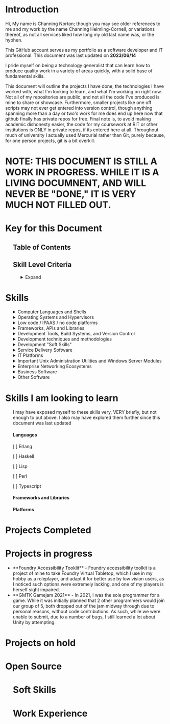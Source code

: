 # Introduction
Hi, My name is Channing Norton; though you may see older references to me and my work by the name Channing Helmling-Cornell, or variations thereof, as not all services liked how long my old last name was, or the hyphen.

This GitHub account serves as my portfolio as a software developer and IT professional. This document was last updated on **2023/06/14**

I pride myself on being a technology generalist that can learn how to produce quality work in a variety of areas quickly, with a solid base of fundamental skills.

This document will outline the projects I have done, the technologies I have worked with, what I'm looking to learn, and what I'm working on right now. Not all of my repositories are public, and not all the code I've produced is mine to share or showcase. Furthermore, smaller projects like one off scripts may not ever get entered into version control, though anything spanning more than a day or two's work for me does end up here now that github finally has private repos for free. Final note is, to avoid making academic dishonesty easier, the code for my coursework at RIT or other institutions is ONLY in private repos, if its entered here at all. Throughout much of university I actually used Mercurial rather than Git, purely because, for one person projects, git is a bit overkill.


# NOTE: THIS DOCUMENT IS STILL A WORK IN PROGRESS. WHILE IT IS A LIVING DOCUMNENT, AND WILL NEVER BE "DONE," IT IS VERY MUCH NOT FILLED OUT.

# Key for this Document
<ul>

## Table of Contents

## Skill Level Criteria
<ul> 
<details><Summary>Expand</summary>

Level<img width=150 /> | Symbol<img width=943 />  | Description and Criteria<img width=650 />
------ | ------- | -------
Exposed | :large_blue_circle: :small_blue_diamond: :small_blue_diamond: :small_blue_diamond: :small_blue_diamond: | Exposed skills are those that I have toyed with briefly, or worked with tangentally on a project. I would not be confident in immediately producing work relying on those skills, but would have a head start on learning them quickly by virtue of the familiarity gained. This is equivalent of 1 to 5 hours of working with the technology, possibly more for particularly large technologies with lots to learn.
Explored | :large_blue_circle: :large_blue_circle: :small_blue_diamond: :small_blue_diamond: :small_blue_diamond: | Explored skills are skills I've worked with briefly, say as a single use on a project. They aren't skills I'd be comfortable say, putting on a resume, but I've certainly worked with the technology in question in a more than insignificant way, I simply haven't gained a high degree of experience or expertise with the skill in question. I know enough to be dangerous, but not necessarily a ton of nuance. This is equivalent to about 5 to 20 hours of work with the technology in question. I've perhaps started a project in it, but not finished it for one reason or another, or I've completed a project that relies on it, but not TOO heavily. I'm confident in my ability to learn this skill ***far*** faster than learning from nothing, but I also feel I need more time with it to truly understand it.
Proficient | :large_blue_circle: :large_blue_circle: :large_blue_circle: :small_blue_diamond: :small_blue_diamond: | Proficient skills are those I've worked with heavily. For most skills, this is at least 20 hours, but larger skills (especially large libraries with lots of classes and large tomes worth of documentation) may require well over 100 hours of work to reach a level of skill that I would consider profiecient. I might not know about every nook and cranny of the technology in question, but I am deeply familiar with the important elements of it, and know where to best find more information. If there's a problem to be solved with this technology, I can get it done, even if it takes a bit of research here and there. I've done at least one project that significantly applys this skill, be it in industry, academia, or personal projects, possibly several.
Highly Proficient | :large_blue_circle: :large_blue_circle: :large_blue_circle: :large_blue_circle: :small_blue_diamond: | Highly proficient skills are those which I have worked in extensively. There is not a single skill that I put this badge on that I have not worked in for at least 200 hours in one form or another. I've worked with this skill in multiple projects, and it is typically going to be a weapon of choice for me for the problems it is good at solving. I know how to use it, I know when to use it, and I know when NOT to use it in favor of the alternatives. I could likely write a rant or three on the flaws present in this technology. I've not used every corner of it extensively, but I know where they all are. If given a problem that this technology can solve, I will know what tools it provides for solving said problem without having to research, but I might need to scan some documentation in order to figure out how to best utilize some of them. The core tools within the technology I've made use of the most I know like the back of my hand. I likely have a version that I'm more familiar with, and my familiarity is suficient that that actualy matters.
Mastered | :large_blue_circle: :large_blue_circle: :large_blue_circle: :large_blue_circle: :large_blue_circle: | Mastered skills are those I consider myself truely complete in. There's always more learning to be done, of course, but either the technology in question is small enough that its possible to truly understand every single feature, configuration, and syntax quirk, or, for larger technologies, this usually implies hundreds and hundreds of hours of work in it, at least, to the point where if there's a type of problem the tool can be used for, I've likely used it that way, and misused it in several others. This is likely a go to tool of some kind for me. I usually keep up to date with the updates to the tool to maintain this level of skill, or list a specific version that I am up to date on. ~~I also consider a tool mastered if my wife reports me talking in my sleep about it on more than one occasion.~~

</details>
</ul>
</ul>

# Skills

<ul>

<details><summary>Computer Languages and Shells</summary>

##### Note that I've divided languages into categories by their use. You may find languages that are not exclusively or primarily used for the development of desktop applications in other sections below.
<ul>
<details><summary>Higher level programming languages</summary>

  Language<img width=150 /> | Proficiency<img width=290 /> | Notes<img width=650 />
------ | -------------- | ----------------
C | :large_blue_circle: :large_blue_circle: :large_blue_circle: :large_blue_circle: :large_blue_circle: | C is my goto language for anything that it makes sense for. Most of my experience is using the GCC compiler configured for C99. I love the speed, power, flexibility and control C offers. I recognize that it certainly falls off in programmer efficiency for large scale applications, so for anything that doesn't need the level of control that's going to be a large codebase, I typically default to C#
C# | :large_blue_circle: :large_blue_circle: :large_blue_circle: :large_blue_circle: :small_blue_diamond: | C# is a beautiful language. It's everything I love about java, with 90 ish percent of the flaws of java fixed, and some nice, new features. While I may have learned Java first, C# feels like the language it was trying to be. While I have a bit less experience in it, it is my go to tool.
C++ | :large_blue_circle: :large_blue_circle: :small_blue_diamond: :small_blue_diamond: :small_blue_diamond: | My experience in C++ is limited, and a lot of my knowledge comes from the similarities with C, rather than C++ specifically. I've had a few small dabblings with it, but nothing to write home about.
Java | :large_blue_circle: :large_blue_circle: :large_blue_circle: :large_blue_circle: :large_blue_circle: | Of any language, Java is the one I am most experienced in, by far. The only thing that begins to rival it in that respect is C. My familiarity is with Java 8 and before primarily. It's a solid language, but the JRE has... issues, and working in it feels antiquated to me compared to other, newer languages that fill a similar niche. There's just too much redundant code to be written, and I feel like my life is nothing but getters and setters.
JavaScript | :large_blue_circle: :large_blue_circle: :small_blue_diamond: :small_blue_diamond: :small_blue_diamond: | Not a fan of Javascript. I can hack it, but I avoid it at all costs. Typescript looks like a solution to my hatred of it, but I've not looked into it. I'm looking to expand both my proficiency and tolerance of Javascript with my "Foundry Accessibility Toolkit" project, featured further below on this page.
Python | :large_blue_circle: :large_blue_circle: :large_blue_circle: :small_blue_diamond: :small_blue_diamond: | I primarily use python for scripting, OS automation, and data processing. As such, while I could pick it up quickly, I'm not super well versed in the object oriented side of the language, as I've not used python for large projects. To me, it is a more flexible wrapper for OS shells that allow me to do logic and data processing far easier than doing it directly in shell.
Prolog | :large_blue_circle: :small_blue_diamond: :small_blue_diamond: :small_blue_diamond: :small_blue_diamond: | Very limited experience in Prolog. Specifically SWI-Prolog. I have a lot to learn from it as a language, and want to get back to it.
PHP | :large_blue_circle: :large_blue_circle: :small_blue_diamond: :small_blue_diamond: :small_blue_diamond: | I picked up PHP as part of my work with the University of Rochester. I was replacing a developer who worked primarily in PHP, we were, at the same time, replacing many of the systems he worked on. As a result, I had to familiarize myself with existing codebases, but the amount of new code I wrote was limited to band-aids and tweaks while we worked to sunset the associated systems. Therefore, I've read quite a bit of PHP, but written only a little.
Ruby | :large_blue_circle: :large_blue_circle: :large_blue_circle: :small_blue_diamond: :small_blue_diamond: | I've worked with Ruby in particular for development of plugins for ArchivesSpace, a tool based on the Rack web framework. While my total time in Ruby is limited, I've had to dive deep into its internals to diagnose a few highly specific issues related to that project.
Rust | :large_blue_circle: :small_blue_diamond: :small_blue_diamond: :small_blue_diamond: :small_blue_diamond: | Rust looks like a GREAT system implementation language, and generally solid for close to metal programming. All the control of C, all the comfort of a modern language. I want to learn rust on my next project that needs that level of control, I've just not run into a use case for it at this point, as I don't really do that kind of work these days. I would love the opportunity though.
Scala | :large_blue_circle: :small_blue_diamond: :small_blue_diamond: :small_blue_diamond: :small_blue_diamond: | Scala. I like Scala. While I've devoted myself over the next few projects to mastering C#, Scala is 100% my next language of that ilk to learn. Since mid level OO languages are my sweet spot, I anticipate exploring more with it soon.
Smalltalk | :large_blue_circle: :small_blue_diamond: :small_blue_diamond: :small_blue_diamond: :small_blue_diamond: | I worked with smalltalk a little bit in university. It taught me a lot about solid OO programming. While its age shows, it's purity appealed to me, and I'd like to work in it more
SQL | :large_blue_circle: :large_blue_circle: :large_blue_circle: :small_blue_diamond: :small_blue_diamond: | H2 dialect, but it's SQL, to say its easy to switch between is an understatement.
VBA | :large_blue_circle: :large_blue_circle: :small_blue_diamond: :small_blue_diamond: :small_blue_diamond: | This goes without saying, but VBA is an abomination. There are, however, some things that probobly should not be done in excel, that if you want to do in a spreadsheet, VBA is your only option. As such, I've worked a little in VBA. 
</details>

<details><Summary>Shells, Scripting languages, and OS automation systems</summary>

Tehcnology <img width=150 /> | Proficiency<img width=290 /> | Notes<img width=650 />
----- | ----- | ------
AutoHotkey | :large_blue_circle: :large_blue_circle: :large_blue_circle: :large_blue_circle: :small_blue_diamond: |  I love autohotkey as a means of expanding what I can get done on Windows, and addressing some of the shortfalls in customization and functionality of the OS. I haven't gotten too crazy with it, but I have worked with the MS office library for AHK to automate some functions in Outlook, such as the creation of rules.
Bash | :large_blue_circle: :large_blue_circle: :large_blue_circle: :large_blue_circle: :small_blue_diamond: | If I could have one shell, bash would be it. Most of my bash experience comes from living on Arch linux for several years, and my current position as a software support specialist for software that runs on CentOS 7. While for most automation tasks I'm more likely to open up python for bash, for quick and dirty text manipulation, bash is very usable.
CMD | :large_blue_circle: :large_blue_circle: :large_blue_circle: :large_blue_circle: :large_blue_circle: | As a Windows admin first and foremost for larger environments, CMD is my bread and butter. While powershell is nice, for most maintence tasks, CMD is just... easier, with less picky syntax, even if it is living in the past a little bit. Its often also just easier to get a CMD shell in half functioning windows environment, so I don't consider the proficiency a waste.
Powershell | :large_blue_circle: :large_blue_circle: :large_blue_circle: :small_blue_diamond: :small_blue_diamond: | Powershell is a skillset that I've picked up bits and pieces of. It's a powerful tool, but there's a LOT there. I've used it primarily for writing scripts to automate active directory bulk operations. I've looked a little bit at Powershell's integration with the .Net ecosystem, and, while it looks very powerful, that's a rabbit hole of learning I have not yet had time to go down. I love working in powershell, I just have a preference for CMD due to years of comfort in it.
WMIC | :large_blue_circle: :small_blue_diamond: :small_blue_diamond: :small_blue_diamond: :small_blue_diamond:  | I've explored WMIC/WMI briefly as a solution to the specific technical problem of uninstalling certain programs via Connectwise Control's "Backstage" environment, with the goal being to perform these operations without end user interruption when scripting out an install was not possible due to limitations by the installer package. While I know it's primarily used as a Powershell utility, I actually have primarily interacted with WMIC via CMD. I recognize that there's a LOT more the tool can do than forcing program installations, I've just not run into cases where I've needed it.
Zshell | :large_blue_circle: :large_blue_circle: :small_blue_diamond: :small_blue_diamond: :small_blue_diamond:  | I'm capable in zsh, and, if it were sufficiently popular as an embedded alternative to bash, I could see myself loving it more. As is, it's niche, but nice, I guess. I wouldn't say that, beyond the customization and color features that I've explored much of the areas it has a leg up on bash all that much. From what I've seen, it looks nice
</details>
<details><summary>Markup, Notation, and Text Processing Languages</summary>

###### Obviously, with a good portion of these languages/ filetypes, there's not a TON to them. As such, the hourly specifications in the "Skill levels" portion doesn't *really* apply. The proficiency level relates to the amount I've worked with files in the format, and my overall level of comfort with the syntax. There's a lot more to RegEx than YAML, for instance, so more work for RegEx to reach a similar level of comprehension.

Tehcnology <img width=150 /> | Proficiency<img width=290 /> | Notes<img width=650 />
----- | ----- | ------
CSS | :large_blue_circle: :large_blue_circle: :small_blue_diamond: :small_blue_diamond: :small_blue_diamond: | I've worked a little with CSS. I'm very much a backend guy; my visual design skills are lacking, so I don't have a ton of need for CSS. That being said, I've made a few websites here and there, and have picked up some knowledge in CSS as a result. This is also an area wherein my knowledge is actively expanding as I coordinate more and more closely with my frontend team.
HTML5 | :large_blue_circle: :large_blue_circle: :small_blue_diamond: :small_blue_diamond: :small_blue_diamond: | See the above. Typically, if I'm making a website, its a utilitarian thing, so I can stick with HTML5 as a relatively pure platform, hence my additional experience with it.
JSON | :large_blue_circle: :large_blue_circle: :large_blue_circle: :small_blue_diamond: :small_blue_diamond: | I've used JSON files as a means of storage and serialization for a number of smaller projects. I'm familiar with the format and writing parsers for it.
Markdown | :large_blue_circle: :large_blue_circle: :large_blue_circle: :large_blue_circle: :large_blue_circle: |
Regular Expressions | :large_blue_circle: :large_blue_circle: :large_blue_circle: :large_blue_circle: :small_blue_diamond: | While I won't claim to have the entire language of RegEx memorized, I do have the basics sufficient for most searches down without reference, and I can construct an expression to check what I need to quickly. I've used it frequently as a tool for data sanitization and to clean up files full of messy data that I want to process. I'm most familiar with Java's scanner dialect of Regex, followed closely by the Perl implementation.
XML | :large_blue_circle: :large_blue_circle: :small_blue_diamond: :small_blue_diamond: :small_blue_diamond: | It's XML. It's not fancy. I've written a few parsers here and there, but not used it extensively, But it's also human readable.
YAML | :large_blue_circle: :large_blue_circle: :large_blue_circle: :large_blue_circle: :large_blue_circle: | Everyone's favorite XML/JSON alternative, I've used a LOT of YAML over the years. I've written parsers, configured systems that consisted of hundreds of YAML files for configuration, and generally gotten down and dirty. It ain't a markup language, but it's my favorite markup language. That said, despite my familiarity with it, if I'm doing a new project, I'll do XML or JSON, because that's the direction the industry is going.

</details>

<details><summary>Assembly Languages and ISAs</summary>

Tehcnology <img width=150 /> | Proficiency<img width=290 /> | Notes<img width=650 />
----- | ----- | ------
MIPS | :large_blue_circle: :large_blue_circle: :large_blue_circle: :large_blue_circle: :small_blue_diamond: | I've worked as extensively in MIPS as one can bearing in mind that hardware implementations of the ISA are few and far between. I'm not an expert on any particular implementation, but I've written software in it, and tutored in it.
Arm Cortex M0+ | :large_blue_circle: :small_blue_diamond: :small_blue_diamond: :small_blue_diamond: :small_blue_diamond: | My exposure to the Arm Cortex M0+ ISA is limited, but more than nothing. I mostly used it for a course in college to a limited capacity.
PowerPC 1.10 | :large_blue_circle: :small_blue_diamond: :small_blue_diamond: :small_blue_diamond: :small_blue_diamond: | My Power PC knowledge comes from attempted submissions to the Dolphin GameCube Emulator project. As such, my knowledge is limited to early 2000s versions of the ISA, and are VERY limited in use case.
</details>

<details><summary>Hardware Description Languages</summary>

###### I originally was exposed to Hardware Description Languages in college. While I picked up VHDL fairly well, I did not pursue things further as computer engineering simply was not my cup of tea. I do not anticipate pursuing VHDL further, though, if I had to work on projects using HDLs to a limited capacity, I would be comfortable. I have neither the experience, nor the skillset to design hardware or FPGAs. I can read and understand the work of others, however.

Tehcnology <img width=150 /> | Proficiency<img width=290 /> | Notes<img width=650 />
----- | ----- | ------
VHDL | :large_blue_circle: :large_blue_circle: :small_blue_diamond: :small_blue_diamond: :small_blue_diamond: | VHDL is my greatest enemy, and the main reason I looked to move higher in the abstraction stack than computer engineering. I hear Verilog is better. Personally, I think that assembly is a much better option. Leave the circuits to the electrical engineers.
</details>
</ul>
</details>

<details><summary>Operating Systems and Hypervisors</summary>

##### As a whole, for the desktop, I typically prefer Windows for most purposes, but for software development, I typically prefer Linux OSes for the flexibility of other window managers and customization options. For server uses, I opt for the correct tool for the job. For small and medium businesses, that is usually windows, but for anything performance intensive, or for larger networks, Linux servers are the way to go.

##### Notably, different skews of operating systems such as the different Linux distros, or Windows editions have an immense similarity. As such, I've used the skill ratings to reference experience with that particular skew exclusively. If I have extensive experience with similar OSes, I likely know my way around others that have lower listed experience levels quite well purely by utilizing all of the commonalities between versions.
<ul>

<details><summary>Desktop Operating Systems by Vendor and Version</summary>  

Refers to proficiency BOTH with using the OSes personally, and supporting users using the OS in small to medium business settings (defined here as having a fileserver, directory server, cloud or onprem email, DNS and print server may or may not be present, with fairly homogenous enviornments of OSes, save Mac, for which I assume windows servers.)

OS<img width=150 /> | Proficiency<img width=290 /> | Notes<img width=650 />
------ | ------- | -------
Windows XP | :large_blue_circle: :large_blue_circle: :large_blue_circle: :large_blue_circle: :small_blue_diamond: | I've supported XP in critical legacy applications, as well as, in my limited pentesting experience, worked to exploit XP a few times. It's not my favorite windows OS, but I still miss elements of it to this day. 
Windows Vista | :large_blue_circle: :large_blue_circle: :large_blue_circle: :large_blue_circle: :large_blue_circle: | Okay, but does this actually MATTER to anyone. Vista is where I really started digging in depth into Windows. It has a special place in my heart, even if it's not popular.
Windows 7 | :large_blue_circle: :large_blue_circle: :large_blue_circle: :large_blue_circle: :large_blue_circle: | 7 remains my favorite OS for management and general day to day use. I don't use it or deploy it anymore, of course, but I do wish there was a 7ish skin of windows 10 that brought back some options that got removed, some registry settings that got changed, and killed off windows 10 settings in favor of control panel. It has its quirks, and I know as many of them as one perosn reasonably can.
Windows 8 | :large_blue_circle: :large_blue_circle: :large_blue_circle: :small_blue_diamond: :small_blue_diamond: | See notes for vista. Does anyone care about 8? It has no special place for me, other than perhaps the trash can. I know how to work with it, though. A lot of my proficiency comes from server 2012 crossover. 
Windows 10 | :large_blue_circle: :large_blue_circle: :large_blue_circle: :large_blue_circle: :large_blue_circle: | It's 10. Everyone's on it, and has been for years. I've supported it for years. I still don't like certain aspects, but I know how to live with it. Overall, 10 is the most stable windows yet, which is a very good thing, even if it does take a lot of control away from admins. 
Windows 11 | :large_blue_circle: :large_blue_circle: :large_blue_circle: :small_blue_diamond: :small_blue_diamond: | I've built several windows 11 virtual machines to confirm compatibility where needed in my job, as well as trialed it for larger scale rollout in the PC Solutions customerbase. My personal take on it is that the changes vs 10 are largely iterative in nature, but the system appears to be easier to manage than 10 in a few subtle ways. The continued effort to consolidate configuration information to the unified "settings" panel is much appreciated.
Linux (Arch) | :large_blue_circle: :large_blue_circle: :large_blue_circle: :large_blue_circle: :small_blue_diamond: | I fulltimed arch for several years, which was a learning process, to say the least. I'd never run Arch as anything but a hobby; that said, it makes the control freak in me _very_ happy
Linux (Debian) | :large_blue_circle: :large_blue_circle: :small_blue_diamond: :small_blue_diamond: :small_blue_diamond: | I've worked with Debian, mostly on the desktop. While I like the package management system more than the Redhat side of the house, overall, it's far from my favorite distro. It's rock solid, though, so I don't mind using it too much.
Linux (Fedora) | :large_blue_circle: :large_blue_circle: :small_blue_diamond: :small_blue_diamond: :small_blue_diamond: | Fedora (or OpenSuse) is likely to become my goto desktop linux distribution over the next few years. I may not be the biggest fan of Gnome, but I dislike it less than the other desktop environments that come by default on the major distros. RPM isn't my favorite package system, but that's largely unimportant at this point, and I'm very familiar with Yum. Fedora just... works in a way that most other distros don't.
Linux (Mint) | :large_blue_circle: :large_blue_circle: :small_blue_diamond: :small_blue_diamond: :small_blue_diamond: | I've used Mint to teach people needing to know Linux basics to serve as a transition into Linux for Windows users. It is effective in that role, but I feel that it handicaps most of the good of Linux in terms of customizability for ease of use. I wouldn't run it long term for anything, as I'd either put a more flexible distro in place, or use windows, depending on use case.
Linux (OpenSuse) | :large_blue_circle: :large_blue_circle: :small_blue_diamond: :small_blue_diamond: :small_blue_diamond: | I like OpenSuse a _LOT_. Having a central "Control Panel" for system configuration addresses one of the most important usability pitfalls of Linux, in my opinion. Package management is a bigger pain on OpenSuse, due to the incompatible RPM format, and Suse being a smaller distro. If it were more compatible with either of the two major families, I'd like it even more. I've also run into serious performance concerns on some hardware that I haven't for other distros, but that was also running the Tumbleweed variant, so I don't fault OpenSuse for it. If I could pick one distribution for further development and deployment by the Linux community, it would be OpenSuse. I fulltimed Tumbleweed on the desktop for about 2 months.
Linux (Ubuntu) | :large_blue_circle: :large_blue_circle: :large_blue_circle: :small_blue_diamond: :small_blue_diamond: | Ubuntu is... Ubuntu. It's stuck between being a serious, powerful distro, and being a transitional, beginner distro. It serves the role of "Powerful, but with setbelts" quite well. I full timed it for about 6 months, before switching to OpenSuse after trying to entirely replace both Xorg and the Desktop Environment with Wayland and i3 broke a lot of Ubuntu's internals. The Deb package system is easily the best within the Linux ecosystem, however, and I feel that Ubuntu's implementation is fantastic. Ubuntu is a VERY solid tool for the right uses.
MacOS (Versions < 10.7) | :large_blue_circle: :large_blue_circle: :small_blue_diamond: :small_blue_diamond: :small_blue_diamond: | Prior to OSX Lion, I was using OSX as a user to a relatively high degreee, and did some basic administration work as well. I am extremely rusty, but the underlying knowledge and principles are still there.
MacOS (Versions 10.7 - 10.13) | :large_blue_circle: :large_blue_circle: :large_blue_circle: :small_blue_diamond: :small_blue_diamond: | During the Lion to High Sierra era, I was doing more in depth administration work on Macs, but using them far less as a user. Most Macs I supported were in Microsoft dominated environments, with onprem active directory, and no Mac device management software like JAMF. As such, I am well enough versed in the idiosyncrasies of such environments. 
MacOS (Versions > 10.13) | :large_blue_circle: :large_blue_circle: :small_blue_diamond: :small_blue_diamond: :small_blue_diamond: | After High Sierra, I know that Macs fundamentally changed, and the number I had to support, and therefore my frequency of interaction declined dramatically. As such, I am not especially confident in being able to support the modern Mac ecosystem in large numbers. My proficiency is such that supporting individual Macs is well within my abilities, but supporting a primarily Apple Centric fleet would require more experience on my part before being comfortable.
</details>


<details><summary>Server Operating Systems by Vendor and Version</summary>  

OS<img width=150 /> | Proficiency<img width=290 /> | Notes<img width=650 />
------ | ------- | -------
Windows Server 2008 and before | :large_blue_circle: :large_blue_circle: :small_blue_diamond: :small_blue_diamond: :small_blue_diamond: | Server 2008 was my introduction to Windows Server. While I've worked on earlier, the latest and greatest when I started was 2008. There's really not much to say here. It's Windows Server, It's Vista based. I love Vista, but 2012/7 came out right after I started working on servers, and I didn't have a position with legacy deployments at that point, so as soon as I cut my teeth, I stopped really seeing it.
Windows Server 2012 | :large_blue_circle: :large_blue_circle: :large_blue_circle: :small_blue_diamond: :small_blue_diamond: | I love Windows 7. I therefore loved Server 2012. I haven't seen it in prod in a long time. The industry kinda got stuck between the servers still running 2003, and the servers that could be reliably updated that moved to 2016 and 2019. When I see it, I don't think of it as any different than the other modern Windows Servers, other than the tweaks to AD since then, like the AD trash can. So far, this approach has not failed  me.
Windows Server 2016 | :large_blue_circle: :large_blue_circle: :large_blue_circle: :large_blue_circle: :large_blue_circle: | When I went from working with servers occasionally to working extensively, Server 2016 was the latest Windows Server. At the time, I was in school, and worked extensively with server 2016 VMs, understanding the underpinnings of modern IT, and Cybersecurity. From there, I moved to the managed services space, which had me supporting hundreds of Server 2016 deployments with a variety of configs, workflows, hardware, needs, and so much more. I have an intimate understanding of Server 2016 that can only come from installing it hundreds of times, and troubleshooting issues with deployments I was not familiar with for years.
Windows Server 2019 | :large_blue_circle: :large_blue_circle: :large_blue_circle: :large_blue_circle: :large_blue_circle: | When 2019 began to replace server 2016, I was still in managed services. At this point, IT was my vocation, so, similar to the Windows 7 and 8 replacement by Windows 10, the knowledge transfer occurred through active use. I love 2019 far more than 2016 for its sensible UI and improvements to tools like Powershell and Task manager. While a part of me still longs for 7 on the desktop, there is no such misgivings for Windows Server.
Windows Server 2022 | :large_blue_circle: :large_blue_circle: :large_blue_circle: :large_blue_circle: :small_blue_diamond: | I've got limited experience with 2022. From what I've seen, it's more of the same for Windows server. That said, my experience is limited. I am not intimately familiar with the new changes. It's also been out less than 7 months at time of writing, so.....
Linux (RHEL/CentOS/Rocky) | :large_blue_circle: :large_blue_circle: :large_blue_circle: :large_blue_circle: :large_blue_circle: | My former position at Rochester Software Associates had me as part of a team supporting software running on RHEL and CentOS 7, across hundreds of deployments, both in public clouds, and on hypervisors running on local hardware (Note: RSA does not manage any of the hardware, and my department was not generally involved in the management of the public cloud side of things). I am therefore very familiar with these OSes, especially CentOS. I use Rocky in my personal work when I need a RHEL based OS at this point. 
Linux (Ubuntu) | :large_blue_circle: :large_blue_circle: :large_blue_circle: :large_blue_circle: :large_blue_circle: | I have years of experience working with Ubuntu in desktop and server contexts going from version 11.04 onwards to modern versions. In my role at the University of Rochester, I am partially responsible for the maintenance of 74 Ubuntu servers with various applications installed on them. This responsibility is split with a dedicated sysadmin and another department, so I don't do EVERYTHING, but I have quite a bit of visibility.
Linux (Debian) | :large_blue_circle: :small_blue_diamond: :small_blue_diamond: :small_blue_diamond: :small_blue_diamond: | I've used Debian sparingly as a Server OS. That said, I've worked with its package management a little bit. The foundation is there for quick learning. Considering my extensive Linux experience, building more familiarity with Debian will be quick.
Linux (OpenSuse) | :large_blue_circle: :large_blue_circle: :small_blue_diamond: :small_blue_diamond: :small_blue_diamond: | I want to like SuSE on server. I love it on the desktop, in theory. Software support is a pain, but it is VERY nice. I wish I had more experience here.

</details>



<details><summary>Hypervisors</summary>

Hypervisor<img width=150 /> | Proficiency<img width=290 /> | Notes<img width=650 />
------ | ----- | ------
Hyper-V | :large_blue_circle: :large_blue_circle: :large_blue_circle: :large_blue_circle: :small_blue_diamond: | I've run several small deployments on Hyper-V, and supported quite a few others. I fundamentally find it to be good at what it does; a great, packaged answer for minor virtualization needs in windows environments, that lacks the features of the larger hypervisors, but is not in a market position to need them either, as it's not TRYING to be the engine behind an entire datacenter.
VirtualBox | :large_blue_circle: :large_blue_circle: :large_blue_circle: :large_blue_circle: :large_blue_circle: | Virtualbox is a good piece of software for what it does. Like hyper-V, it's limited, but strong in its limitations. For lab work as opposed to full deployments, it's fantastic. I wouldn't use it for anything else, though, even with a firm understanding of basically all its features.
VMWare VSphere/ESXI | :large_blue_circle: :large_blue_circle: :small_blue_diamond: :small_blue_diamond: :small_blue_diamond: | I've not created new deployments with VMWare, but I have maintained smaller deployments (~20 VMs or fewer). Fundamentally, the licensing cost of VMWare is hard to justify vs the Xen ecosystem, as there is feature parity, though the ease of finding talent familiar is a factor.
VMWare Workstation | :large_blue_circle: :large_blue_circle: :large_blue_circle: :small_blue_diamond: :small_blue_diamond: | I've used VMWare workstation as a lab hypervisor pretty extensively. I like it quite a bit more than Virtualbox, but also find it hard to justify the cost vs free software, seeing as it is for a lab environment, unless, of course, one's prod is VMware as well.
XCP-ng / Xen | :large_blue_circle: :large_blue_circle: :large_blue_circle: :large_blue_circle: :large_blue_circle: | I run a production environment of 35 VMs, archiected and deployed from scratch on XCP-ng. I am the only engineer involved in this project, which is used to power my small business, run on a dell poweredge r720. As such, XCP-ng is my hypervisor of choice, as I am most familiar with it in production environments 

</details>



<details><Summary>Niche/Other</summary>

OS<img width=150 /> | Proficiency<img width=290 /> | Notes<img width=650 />
------ | ----- | ------
ChromeOS | :large_blue_circle: :large_blue_circle: :small_blue_diamond: :small_blue_diamond: :small_blue_diamond: | I have managed a deployment of a few dozen Chromebooks given to students and teachers. Overall, I like the OS. What it lacks in remote management tools is made up for by the lack of a need for remote management. It's very easy to train people on, and very hard to screw up by the end user. I would absolutely consider using it again, especially in educational settings, or other places where workloads could be done entirely in SaaS applications.
FreeBSD | :large_blue_circle: :small_blue_diamond: :small_blue_diamond: :small_blue_diamond: :small_blue_diamond: | I spent several weeks, years ago, trying to set up FreeBSD as a firewall and gateway for my home network. In the end, my frustration with FreeBSD resulted in my switching to PFSense for this purpose. That said, I learned quite a bit in my attempt about a variety of subjects. 
OpenBSD | :large_blue_circle: :large_blue_circle: :small_blue_diamond: :small_blue_diamond: :small_blue_diamond: | OpenBSD was my first foray into the the BSD ecosystem, learning from a book of exercises in OpenBSD. With my additional experience in Linux that I have gained over the years, I recently returned to OpenBSD to learn more about the platform, as it seems to have some good, niche uses. I appreciate the depth of its documentation.
PFSense | :large_blue_circle: :large_blue_circle: :large_blue_circle: :small_blue_diamond: :small_blue_diamond: | PFSense is a quality operating system for network devices. Between my own personal explorations with it, my work within networking classes that relied on it, as well as my implementation of it in my home lab, I can certainly get things done in PFSense. That said, I recognize that it is a platform with substantial depth that feels impossible to master without exposure in larger scale environments with more complicated security and network segmentation needs.
QubesOS | :large_blue_circle: :large_blue_circle: :small_blue_diamond: :small_blue_diamond: :small_blue_diamond: | QubesOS is... interesting. I've worked with it a little, and it's piqued my curiousity. Using it invokes the kind of security-paranoia that I would love to have time and mental bandwidth for, while not serving much purpose outside of VERY niche usecases.


</details>
  </ul>

</details>
</details>

<details><summary>Low code / IPAAS / no code platforms</summary>

Platform<img width=150 /> | Proficiency<img width=190 /> | Notes<img width=650 />
------ | ----- | ------
Microsoft Power Apps | :large_blue_circle: :small_blue_diamond: :small_blue_diamond: :small_blue_diamond: :small_blue_diamond: | I have some exposure to PowerApps as a means of bringing data into Power Automate. Beyond that, my experience is fleeting.
Microsoft Power Automate | :large_blue_circle: :large_blue_circle: :small_blue_diamond: :small_blue_diamond: :small_blue_diamond: | I've worked with power automate slightly, in attempting to pull data from Dynamics CRM and process it. I like it quite a bit, and, as I'm already a heavy m365 user, I will likely continue to integrate it where I would otherwise use Zapier.
Zapier | :large_blue_circle: :large_blue_circle: :large_blue_circle: :small_blue_diamond: :small_blue_diamond: | of all the IPAAS platforms, I am personally most experienced with Zapier due to its depth of integrations with the tools and platfors I've needed to work with. Overall, I do prefer Power Automate to Zapier in terms of features and ease of use.
</Details>
<details><summary>Frameworks, APIs and Libraries</summary>

Platform<img width=150 /> | Proficiency<img width=190 /> | Notes<img width=650 />
------ | ----- | ------
CImg | :large_blue_circle: :small_blue_diamond: :small_blue_diamond: :small_blue_diamond: :small_blue_diamond: | I worked briefly on CImg with a student I was tutoring. I learned the basics of the library to assist him with some homework. Overall, my time with it was fleeting, but I'd certainly be willing to come back to it, it was a fairly intuitive library.
CUnit | :large_blue_circle: :large_blue_circle: :small_blue_diamond: :small_blue_diamond: :small_blue_diamond: | My CUnit familiarity comes from its overlap with JUnit. I've looked to integrate it into some of my own projects as well, but I tend to flit from project to project, and haven't had anything stick yet.
.Net Core | :large_blue_circle: :large_blue_circle: :large_blue_circle: :small_blue_diamond: :small_blue_diamond: | If I were building a desktop application in the modern era, I would be building it in C# using .Net core. In fact, one of the projects I started and abandoned, as it was FAR more than I could chew (I knew it at the time, but blazed on anyways), YANTA, is just that.
.Net Framework | :large_blue_circle: :large_blue_circle: :large_blue_circle: :small_blue_diamond: :small_blue_diamond: | Through my experience in Unity, as well as working with YANTA, I've worked in the .Net framework quite a bit. As far as massive utility libraries go, I like it better than Java's assortment of libraries.
Glade | :large_blue_circle: :large_blue_circle: :small_blue_diamond: :small_blue_diamond: :small_blue_diamond: | Glade was the pagebuilder I intended to use for YANTA, as I wanted GTK to be my UI Toolkit. I got it working, then abandoned the project shortly after.
GTK | :large_blue_circle: :small_blue_diamond: :small_blue_diamond: :small_blue_diamond: :small_blue_diamond: | See abovoe. Most of my interaction was with glade iteslf, rather than GTK properly. Overall, YANTA was shaping up to be overengineered for the scope of the project.
H2 | :large_blue_circle: :large_blue_circle: :large_blue_circle: :large_blue_circle: :small_blue_diamond: | H2 was the database drive foisted upon me for a major group project in College. As a result of an absentee group member, I performed most of the work to get said project working, and became intimately familiar with H2 in the process. At time of writing, I am preparing _SOME_ of this code for release, as I want to ensure I do not make academic dishonesty easier for students that come after.
JUnit | :large_blue_circle: :large_blue_circle: :large_blue_circle: :small_blue_diamond: :small_blue_diamond: | RIT's coursework is, for most classes, in java. JUnit is taught as part of the standard curriculum, and its use in all projects of any scale after that point is expected. I usually was not the one on teams who was writing tests, but I still wrote my fair share, and debugged plenty.
Lanterna | :large_blue_circle: :large_blue_circle: :large_blue_circle: :small_blue_diamond: :small_blue_diamond: | For the same project that led to my familiarity with H2, I chose Lanterna as our frontend, as it didn't have to be pretty, it just had to work, and be easy. I appreciated its similarity in structure to JavaFX. I would certainly use lanterna again if I needed to create a UI for something in a CLI environment. If I were creating something without the CLI constraints, though, I'd likely use something else. Its almost as much work as a true native GUI, and doesn't exactly look nice. 
Matplotlib | :large_blue_circle: :small_blue_diamond: :small_blue_diamond: :small_blue_diamond: :small_blue_diamond: | I've used Matplotlib sparingly in undergrad, as well as with a few tutoring students. It's not that it's bad, just that data visualization is far from a focus of mine. For most purposes, I'd prefer excel.
Mono | :large_blue_circle: :large_blue_circle: :small_blue_diamond: :small_blue_diamond: :small_blue_diamond: | While exploring candidates for Yanta, I looked at developing on mono, and dismissed it in favor of DotNetCore. I am also exposed to it when building cross platform projects for Unity.
NumPy | :large_blue_circle: :large_blue_circle: :small_blue_diamond: :small_blue_diamond: :small_blue_diamond: | I've used NumPy quite a bit when tutoring students in introductory python courses. If I had to handle and process more data than Excel can really be useful for, it would undobtedly be my first choice. While I've not used the deeper features of it at all, using it to handle basic analysis is well within my grasp. Most recently, I used NumPy and Pandas to process data for a personal project correlating US income by zip code with a number of metrics attempting to define happieness.
Pandas | :large_blue_circle: :large_blue_circle: :large_blue_circle: :small_blue_diamond: :small_blue_diamond: | My experience with Pandas is near identical to that of NumPy. Typically, I've used the two in conjunction. Primarily, I use Pandas primarily to parse data, and process it in Numpy. 
SciPy | :large_blue_circle: :small_blue_diamond: :small_blue_diamond: :small_blue_diamond: :small_blue_diamond: | I've interacted a little bit with the SciPy section of the Numpy ecosystem. Not very much though. What classes I have worked with have been used primarily for utility functions.
Swing | :large_blue_circle: :large_blue_circle: :large_blue_circle: :large_blue_circle: :small_blue_diamond: | As part of my work at RIT, I worked with Swing on a variety of projects. I've also tutored students in Swing and built small UI elements in it. Overall, while I don't particularly _LIKE_ working in it, I do know it well, and can get stuff done in it.
TinyDB | :large_blue_circle: :small_blue_diamond: :small_blue_diamond: :small_blue_diamond: :small_blue_diamond: | My abandoned (hopefully soon to be resurrected) mediaDB project was built on TinyDB. For small, disposable projects, I like it far more than trying to set up SQLite or another lightweight database.
Unity | :large_blue_circle: :large_blue_circle: :large_blue_circle: :large_blue_circle: :small_blue_diamond: | I have a particular interest in games programming. My tool of choice has been Unity. In the 2021 GMTK game jam, a game for whom I was the sole programmer was entered. The code for this incomplete game will be added to this github eventually.
</details>
<details><summary>Development Tools, Build Systems, and Version Control</summary>

Platform<img width=150 /> | Proficiency<img width=190 /> | Notes<img width=650 />
------ | ----- | ------
Git | :large_blue_circle: :large_blue_circle: :large_blue_circle: :large_blue_circle: :large_blue_circle: | I feel I know just about all there is to know about Git. I've been using it for nearly a decade now.
Mercurial | :large_blue_circle: :large_blue_circle: :small_blue_diamond: :small_blue_diamond: :small_blue_diamond: | I expirimented with Mercurial in college, to see if there were any major benefits in terms of ease of source management vs git for small, 1-5 person projects. There were not. At this point, I'd use git for one man projects over Mercurial. In situations where Git is unsuitable, mercurial COULD be a good tool for a small team, but I'd really question if there is such a situation where source control is needed, git is unsuitable, and Mercurial is. 
Visual Studio | :large_blue_circle: :large_blue_circle: :small_blue_diamond: :small_blue_diamond: :small_blue_diamond: | I have some exposure to the Visual Studio ecosystem by virtue of being a programmer in the modern era. That said, while I've expirmented with VSCode as an alternative to other tools for a bit here and there, I will still make a JetBrains tool work if at all possible.
Trello | :large_blue_circle: :large_blue_circle: :large_blue_circle: :large_blue_circle: :large_blue_circle: | Trello is one of my core organizational tools. I use it constantly, and would not survive without it or a similar tool. As such, I'm intimately familiar. Of course, there's also not a lot to Trello...
Jira | :large_blue_circle: :large_blue_circle: :large_blue_circle: :large_blue_circle: :small_blue_diamond: | I've used numerous ticketing systems over the years. OF these, Jira is the most popular as it is the only one not specific to the managed services industry. I've been in roles both managing Jira instances and using it as a technician/ developer to track work.
JetBrains IDEs | :large_blue_circle: :large_blue_circle: :large_blue_circle: :large_blue_circle: :large_blue_circle:  | Since 2015 my goto toolkit for any programming project I can use them for has been Jetbrains' suite of IDEs; I know how to use just about all of their options to greatest effect in the languages I am familiar with, and have even expirimented briefly with plugin development. I love them, and will likely continue using them until the end of time. I've worked with these tools in Visual Studio centric environments, and am very familiar with converting project configurations between the two ecosystems.
</details>

<details><summary>Development techniques and methodologies</summary>

Methodology<img width=150 /> | Proficiency<img width=190 /> | Notes<img width=650 />
------ | ----- | ------
Test Driven Development |  |
Agile |  |
Scrum |  |
Waterfall |  |
</details>

<details><summary>Development "Soft Skills"</summary>

Platform<img width=150 /> | Proficiency<img width=190 /> | Notes<img width=650 />
------ | ----- | ------
</details>
<details><summary>Service Delivery Software</summary>

Platform<img width=150 /> | Proficiency<img width=190 /> | Notes<img width=650 />
------ | ----- | ------

</details>
<details><summary>IT Platforms</summary>

Platform<img width=150 /> | Proficiency<img width=190 /> | Notes<img width=650 />
------ | ----- | ------

</details>

<details><summary>Important Unix Administration Utilities and Windows Server Modules</summary>

Platform<img width=150 /> | Proficiency<img width=190 /> | Notes<img width=650 />
------ | ----- | ------
</details>

<details><summary>Enterprise Networking Ecosystems</summary>

Platform<img width=150 /> | Proficiency<img width=190 /> | Notes<img width=650 />
------ | ----- | ------
</details>

<details><summary>Business Software</summary>

Platform<img width=150 /> | Proficiency<img width=190 /> | Notes<img width=650 />
------ | ----- | ------
</details>

<details><summary>Other Software</summary>

Platform<img width=150 /> | Proficiency<img width=190 /> | Notes<img width=650 />
------ | ----- | ------
ArchivesSpace | :large_blue_circle: :large_blue_circle: :large_blue_circle: :small_blue_diamond: :small_blue_diamond: |
Omeka Classic | :large_blue_circle: :large_blue_circle: :large_blue_circle: :small_blue_diamond: :small_blue_diamond: |
Omeka S | :large_blue_circle: :large_blue_circle: :large_blue_circle: :large_blue_circle: :small_blue_diamond: |
WebCRD | :large_blue_circle: :large_blue_circle: :large_blue_circle: :large_blue_circle: :large_blue_circle: | WebCRD is a platform for Web2Print implementation and commercial printshop management. A prior position of mine was to serve as vendor support for WebCRD. As such, I am proficient in it to the greatest degree that would ever be necessary for other roles. I served as a line of communication between development and our customers in identifying, diagnosing, and resolving issues of all sizes and natures.
</details>
</ul>

# Skills I am looking to learn
<ul>
I may have exposed myself to these skills very, VERY briefly, but not enough to put above. I also may have explored them further since this document was last updated

#### Languages

[ ] Erlang

[ ] Haskell

[ ] Lisp

[ ] Perl

[ ] Typescript


#### Frameworks and Libraries
#### Platforms
</ul>

# Projects Completed

<ul>
</ul>

# Projects in progress

<ul>
<li>**Foundry Accessibility Tooklit** - Foundry accessibility toolkit is a project of mine to take Foundry Virtual Tabletop, which I use in my hobby as a roleplayer, and adapt it for better use by low vision users, as I noticed such options were extremely lacking, and one of my players is herself sight impaired.</li>
<li>**GMTK Gamejam 2021** - In 2021, I was the sole programmer for a game. While it was initially planned that 2 other programmers would join our group of 5, both dropped out of the jam midway through due to personal reasons, without code contributions. As such, while we were unable to submit, due to a number of bugs, I still learned a lot about Unity by attempting.</li>
</ul>

# Projects on hold

<ul></ul>

# Open Source

<ul>

# Soft Skills

<ul></ul>

# Work Experience

<ul></ul>
